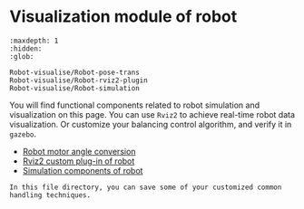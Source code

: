 # Visualization module of robot

```{toctree}
:maxdepth: 1
:hidden:
:glob:

Robot-visualise/Robot-pose-trans
Robot-visualise/Robot-rviz2-plugin
Robot-visualise/Robot-simulation
```

You will find functional components related to robot simulation and visualization on this page. You can use `Rviz2` to achieve real-time robot data visualization. Or customize your balancing control algorithm, and verify it in `gazebo`.

* [Robot motor angle conversion](./Robot-visualise/Robot-pose-trans)
* [Rviz2 custom plug-in of robot](./Robot-visualise/Robot-rviz2-plugin)
* [Simulation components of robot](./Robot-visualise/Robot-simulation)

```{tip}
In this file directory, you can save some of your customized common handling techniques.
```